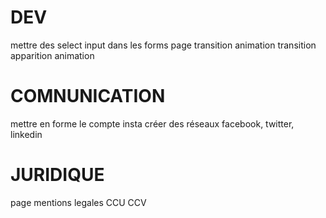 # DEV

mettre des select input dans les forms
page transition animation
transition apparition animation

# COMNUNICATION

mettre en forme le compte insta
créer des réseaux facebook, twitter, linkedin

# JURIDIQUE

page mentions legales CCU CCV
